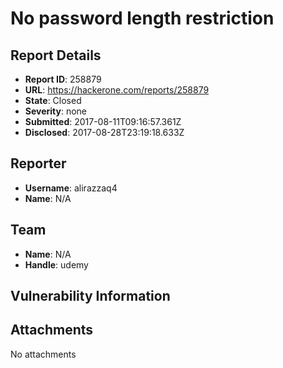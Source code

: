 # No password length restriction

## Report Details
- **Report ID**: 258879
- **URL**: https://hackerone.com/reports/258879
- **State**: Closed
- **Severity**: none
- **Submitted**: 2017-08-11T09:16:57.361Z
- **Disclosed**: 2017-08-28T23:19:18.633Z

## Reporter
- **Username**: alirazzaq4
- **Name**: N/A

## Team
- **Name**: N/A
- **Handle**: udemy

## Vulnerability Information


## Attachments
No attachments
